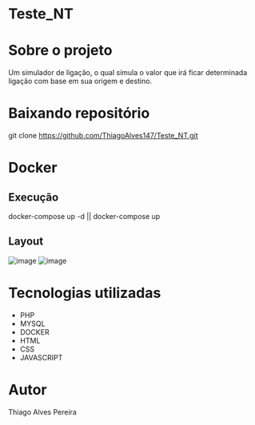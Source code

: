 # Teste_NT

# Sobre o projeto

Um simulador de ligação, o qual simula o valor que irá ficar determinada ligação com base em sua origem e destino.

# Baixando repositório

git clone https://github.com/ThiagoAlves147/Teste_NT.git

# Docker

## Execução

docker-compose up -d || docker-compose up

## Layout 

![image](https://user-images.githubusercontent.com/91577622/164888430-87c78325-400c-44c4-8ff0-acea642add20.png)
![image](https://user-images.githubusercontent.com/91577622/164888408-7fd76d5c-4aa2-43c1-b4ba-7c0fb499642e.png)

# Tecnologias utilizadas
- PHP
- MYSQL
- DOCKER
- HTML
- CSS
- JAVASCRIPT

# Autor

Thiago Alves Pereira